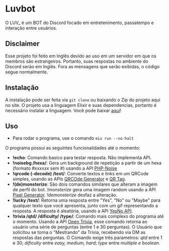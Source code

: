 # Luvbot

O LUV_ é um BOT do Discord focado em entretenimento, passatempo e interação entre usuários.

## Disclaimer
Esse projeto foi feito em Inglês devido ao uso em um servidor em que os membros são estrangeiros.
Portanto, suas respostas no ambiente do Discord serão em Inglês. Fora as mensagens que serão exibidas, o código segue normalmente.

## Instalação

A instalação pode ser feita via `git clone` ou baixando o Zip do projeto aqui no site.
O projeto usa a linguagem Elixir e suas dependencias, portanto é necessário instalar a linguagem. Você pode baixar [aqui](https://elixir-lang.org/install.html)!

## Uso

+ Para rodar o programa, use o comando `mix run --no-halt`

O programa possui as seguintes funcionalidades até o momento:
+ **!echo**: Comando basico para testar resposta. Não implementa API.
+ **!noisebg /hexa/**: Gera um background de repetição a partir de um hexa (formato #xxxxxx sem #) usando a API [PHP-Noise](https://php-noise.com/)
+ **!qrcode (-decode) /text/**: Converte textos e links em um QRCode simples, usando as APIs [QRCOde Generator](https://goqr.me/api/) e [QR Tag](https://www.qrtag.net/api/).
+ **!(de)monsterize**: São dois comandos similares que alteram a imagem de perfil do bot. *!monsterize* gera uma imagem random usando a API [Pixel Generator](https://goqr.me/api/). *!demonsterize* desfaz a alteração.
+ **!lucky /text/**: Retorna uma resposta entre "Yes", "No" ou "Maybe" para qualquer texto que você apresenta, junto com um gif representando a resposta. A resposta é aleatória, usando a API [YesNo API](https://yesno.wtf/).
+ **!trivia /qtd/ /dificulty/ /type/**: Comando mais complexo do programa até o momento. Usando a API [Open Trivia](https://opentdb.com/api_config.php), esse comando retorna ao usuário uma série de perguntas (entre 1 e 30 perguntas). O Usuário que solicitou se torna o "Mestrando" da Trivia, recebendo via DM as respostas das perguntas. O Comando exige três parametros: *qtd* entre 1 e 30; *dificulty* entre *easy, medium, hard*; *type* entre *multiple e boolean*.
